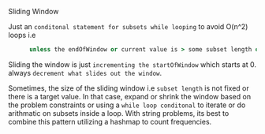 Sliding Window

Just an `conditonal statement for subsets while looping` to avoid O(n^2) loops i.e 
```ruby  
      unless the endOfWindow or current value is > some subset length or passes a certian condition; dont slide the window
```
Sliding the window is just `incrementing the startOfWindow` which starts at 0.
always `decrement what slides out the window`.

Sometimes, the size of the sliding window i.e `subset length` is not fixed or there is a target value. 
In that case, expand or shrink the window based on the problem constraints or using a `while loop conditonal` to iterate or do arithmatic on subsets inside a loop. With string problems, its best to combine this pattern utilizing a hashmap to count frequencies.
 
